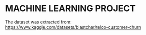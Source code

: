 # MACHINE LEARNING PROJECT

The dataset was extracted from: https://www.kaggle.com/datasets/blastchar/telco-customer-churn
